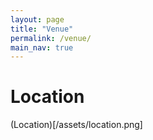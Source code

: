 ```yaml
---
layout: page
title: "Venue"
permalink: /venue/
main_nav: true
---
```


# Location

(Location)[/assets/location.png]